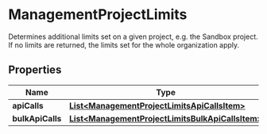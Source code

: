

# ManagementProjectLimits

Determines additional limits set on a given project, e.g. the Sandbox project. If no limits are returned, the limits set for the whole organization apply.

## Properties

| Name | Type | Description |
|------------ | ------------- | ------------- |
|**apiCalls** | [**List&lt;ManagementProjectLimitsApiCallsItem&gt;**](ManagementProjectLimitsApiCallsItem.md) |  |
|**bulkApiCalls** | [**List&lt;ManagementProjectLimitsBulkApiCallsItem&gt;**](ManagementProjectLimitsBulkApiCallsItem.md) |  |



